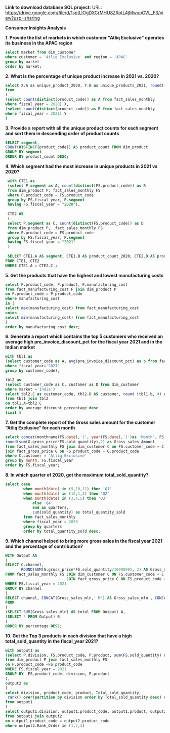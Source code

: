 **Link to download database SQL project:**
URL: https://drive.google.com/file/d/1sptLlOgDXCrMHU8ZRotL4jMwupGVL_F3/view?usp=sharing

**Consumer Insights Analysis**
<br/>

**1. Provide the list of markets in which customer "Atliq Exclusive" operates its
business in the APAC region**
````sql
select market from dim_customer
where customer = 'Atliq Exclusive' and region = 'APAC'
group by market
order by market;
````
**2. What is the percentage of unique product increase in 2021 vs. 2020?**
````sql
select X.A as unique_product_2020, Y.B as unique_products_2021, round((B-A)*100/A,2) as percentage_chg
from 
(
(select count(distinct(product_code)) as A from fact_sales_monthly 
where fiscal_year = 2020) X,
(select count(distinct(product_code)) as B from fact_sales_monthly
where fiscal_year = 2021) Y
) 
````
**3. Provide a report with all the unique product counts for each segment and
sort them in descending order of product counts**
````sql
SELECT segment, 
COUNT(DISTINCT(product_code)) AS product_count FROM dim_product
GROUP BY segment
ORDER BY product_count DESC;
````
**4. Which segment had the most increase in unique products in
2021 vs 2020?**
````sql
 with CTE1 as 
 (select P.segment as A, count(distinct(FS.product_code)) as B
 from dim_product P, fact_sales_monthly FS
 where P.product_code = FS.product_code
 group by FS.fiscal_year, P.segment
 having FS.fiscal_year = "2020"),
 
 CTE2 AS
 (
 select P.segment as C, count(distinct(FS.product_code)) as D
 from dim_product P,  fact_sales_monthly FS
 where P.product_code = FS.product_code
 group by FS.fiscal_year, P.segment
 having FS.fiscal_year = "2021"
 )
 
 SELECT CTE1.A AS segment, CTE1.B AS product_count_2020, CTE2.D AS product_count_2021, (CTE2.D-CTE1.B) AS difference  
FROM CTE1, CTE2
WHERE CTE1.A = CTE2.C ;
````
**5. Get the products that have the highest and lowest manufacturing costs**
````sql
select F.product_code, P.product, F.manufacturing_cost
from fact_manufacturing_cost F join dim_product P
on F.product_code = P.product_code
where manufacturing_cost
in (
select max(manufacturing_cost) from fact_manufacturing_cost
union 
select min(manufacturing_cost) from fact_manufacturing_cost
)
order by manufacturing_cost desc;
````
**6. Generate a report which contains the top 5 customers who received an
average high pre_invoice_discount_pct for the fiscal year 2021 and in the
Indian market**
````sql
with tbl1 as
(select customer_code as A, avg(pre_invoice_discount_pct) as b from fact_pre_invoice_deductions
where fiscal_year='2021'
group by customer_code),

tbl2 as
(select customer_code as C, customer as D from dim_customer
where market ='India')
select tbl2.C as customer_code, tbl2.D AS customer, round (tbl1.b, 4) as average_discount_percentage
from tbl1 join tbl2 
on tbl1.A=tbl2.C
order by average_discount_percentage desc
limit 5
````
**7. Get the complete report of the Gross sales amount for the customer “Atliq
Exclusive” for each month**
````sql
select concat(monthname(FS.date),'(', year(FS.date),')')as 'Month', FS.fiscal_year,
round(sum(G.gross_price*FS.sold_quantity),2) as Gross_sales_Amount
from fact_sales_monthly FS join dim_customer C on FS.customer_code = C.customer_code
join fact_gross_price G on FS.product_code = G.product_code
where C.customer = 'Atliq Exclusive'
group by month, FS.fiscal_year
order by FS.fiscal_year;
````
**8. In which quarter of 2020, got the maximum total_sold_quantity?**
````sql
select case
		when month(date) in (9,10,11) then 'Q1'
        when month(date) in (12,1,2) then 'Q2'
        when month(date) in (3,4,5) then 'Q3'
			else 'Q4'
            end as quarters, 
            sum(sold_quantity) as total_quantity_sold
		from fact_sales_monthly
        where fiscal_year = 2020
        group by quarters
        order by total_quantity_sold desc;
````
**9. Which channel helped to bring more gross sales in the fiscal year 2021
and the percentage of contribution?**
````sql
WITH Output AS
(
SELECT C.channel,
       ROUND(SUM(G.gross_price*FS.sold_quantity/1000000), 2) AS Gross_sales_mln
FROM fact_sales_monthly FS JOIN dim_customer C ON FS.customer_code = C.customer_code
						   JOIN fact_gross_price G ON FS.product_code = G.product_code
WHERE FS.fiscal_year = 2021
GROUP BY channel
)
SELECT channel, CONCAT(Gross_sales_mln,' M') AS Gross_sales_mln , CONCAT(ROUND(Gross_sales_mln*100/total , 2), ' %') AS percentage
FROM
(
(SELECT SUM(Gross_sales_mln) AS total FROM Output) A,
(SELECT * FROM Output) B
)
ORDER BY percentage DESC;
````
**10. Get the Top 3 products in each division that have a high
total_sold_quantity in the fiscal_year 2021?**
````sql
with output1 as
(select P.division, FS.product_code, P.product, sum(FS.sold_quantity) as Total_sold_quantity
from dim_product P join fact_sales_monthly FS
on P.product_code =FS.product_code
WHERE FS.fiscal_year = 2021 
GROUP BY  FS.product_code, division, P.product
),
output2 as 
(
select division, product_code, product, Total_sold_quantity,
 rank() over(partition by division order by Total_sold_quantity desc) as 'Rank_Order'
from output1
)
select output1.division, output1.product_code, output1.product, output2.Total_sold_quantity, output2.Rank_Order
from output1 join output2
on output1.product_code = output2.product_code
where output2.Rank_Order in (1,2,3)
````
